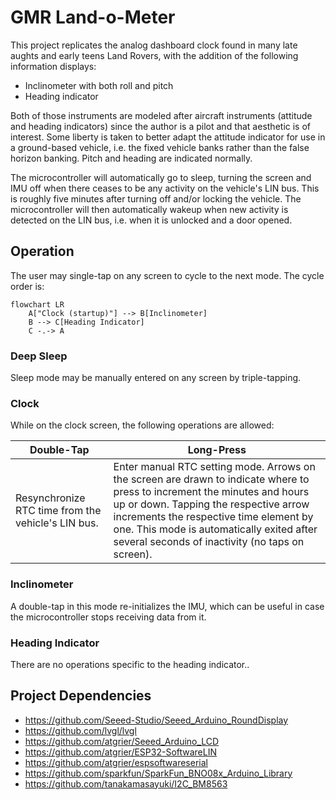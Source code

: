 # GMR Land-o-Meter

This project replicates the analog dashboard clock found in many late aughts and early teens Land
Rovers, with the addition of the following information displays:

- Inclinometer with both roll and pitch
- Heading indicator

Both of those instruments are modeled after aircraft instruments (attitude and heading indicators)
since the author is a pilot and that aesthetic is of interest. Some liberty is taken to better
adapt the attitude indicator for use in a ground-based vehicle, i.e. the fixed vehicle banks
rather than the false horizon banking. Pitch and heading are indicated normally.

The microcontroller will automatically go to sleep, turning the screen and IMU off when there
ceases to be any activity on the vehicle's LIN bus. This is roughly five minutes after turning
off and/or locking the vehicle. The microcontroller will then automatically wakeup when new
activity is detected on the LIN bus, i.e. when it is unlocked and a door opened.

## Operation

The user may single-tap on any screen to cycle to the next mode. The cycle order is:

```mermaid
flowchart LR
    A["Clock (startup)"] --> B[Inclinometer]
    B --> C[Heading Indicator]
    C -.-> A
```

### Deep Sleep

Sleep mode may be manually entered on any screen by triple-tapping.

### Clock

While on the clock screen, the following operations are allowed:

| Double-Tap | Long-Press |
|------------|------------|
| Resynchronize RTC time from the vehicle's LIN bus. | Enter manual RTC setting mode. Arrows on the screen are drawn to indicate where to press to increment the minutes and hours up or down. Tapping the respective arrow increments the respective time element by one. This mode is automatically exited after several seconds of inactivity (no taps on screen). |

### Inclinometer

A double-tap in this mode re-initializes the IMU, which can be useful in case the microcontroller
stops receiving data from it.

### Heading Indicator

There are no operations specific to the heading indicator..

## Project Dependencies
- https://github.com/Seeed-Studio/Seeed_Arduino_RoundDisplay
- https://github.com/lvgl/lvgl
- https://github.com/atgrier/Seeed_Arduino_LCD
- https://github.com/atgrier/ESP32-SoftwareLIN
- https://github.com/atgrier/espsoftwareserial
- https://github.com/sparkfun/SparkFun_BNO08x_Arduino_Library
- https://github.com/tanakamasayuki/I2C_BM8563
